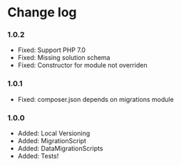# Change log

### 1.0.2

* Fixed:    Support PHP 7.0
* Fixed:    Missing solution schema
* Fixed:    Constructor for module not overriden

### 1.0.1

* Fixed:    composer.json depends on migrations module

### 1.0.0

* Added:    Local Versioning
* Added:    MigrationScript
* Added:    DataMigrationScripts
* Added:    Tests!
